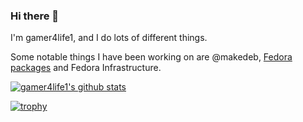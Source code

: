 ### Hi there 👋

I'm gamer4life1, and I do lots of different things.

Some notable things I have been working on are @makedeb, [Fedora packages](https://pagure.io/user/leo) and Fedora Infrastructure.

[![gamer4life1's github stats](https://github-readme-stats.vercel.app/api?username=gamer4life1)](https://github.com/anuraghazra/github-readme-stats)

[![trophy](https://github-profile-trophy.vercel.app/?username=gamer4life1)](https://github.com/ryo-ma/github-profile-trophy)

